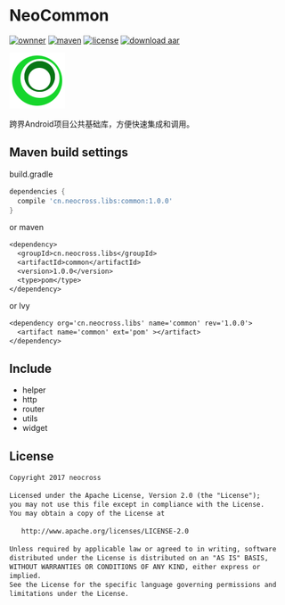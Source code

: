 # NeoCommon
[![ownner](https://img.shields.io/badge/owner-neocross-green.svg)](http://www.neocorss.cn)
[![maven](https://img.shields.io/badge/maven-v1.0.0-ff69b4.svg)](https://bintray.com/neocross2017/maven/common)
[![license](https://img.shields.io/hexpm/l/plug.svg)](https://www.apache.org/licenses/LICENSE-2.0.html)
[![download aar](https://img.shields.io/badge/Download-aar-yellowgreen.svg)](https://dl.bintray.com/neocross2017/maven/cn/neocross/libs/common/1.0.0/common-1.0.0.aar)

![logo](https://github.com/neocross/NeoCommon/blob/master/common/pom_icon.png)

跨界Android项目公共基础库，方便快速集成和调用。 

## Maven build settings
build.gradle
```gradle
dependencies {
  compile 'cn.neocross.libs:common:1.0.0'
}
```
or maven
```maven
<dependency>
  <groupId>cn.neocross.libs</groupId>
  <artifactId>common</artifactId>
  <version>1.0.0</version>
  <type>pom</type>
</dependency>
```
or lvy
```lvy
<dependency org='cn.neocross.libs' name='common' rev='1.0.0'>
  <artifact name='common' ext='pom' ></artifact>
</dependency>
```
## Include
- helper
- http
- router
- utils
- widget

## License

    Copyright 2017 neocross

    Licensed under the Apache License, Version 2.0 (the "License");
    you may not use this file except in compliance with the License.
    You may obtain a copy of the License at

       http://www.apache.org/licenses/LICENSE-2.0

    Unless required by applicable law or agreed to in writing, software
    distributed under the License is distributed on an "AS IS" BASIS,
    WITHOUT WARRANTIES OR CONDITIONS OF ANY KIND, either express or implied.
    See the License for the specific language governing permissions and
    limitations under the License.
